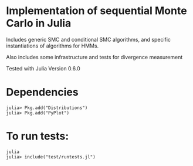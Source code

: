 # Implementation of sequential Monte Carlo in Julia

Includes generic SMC and conditional SMC algorithms, and
specific instantiations of algorithms for HMMs.

Also includes some infrastructure and tests for divergence measurement

Tested with Julia Version 0.6.0

# Dependencies

```
julia> Pkg.add("Distributions")
julia> Pkg.add("PyPlot")
```

# To run tests:

```
julia
julia> include("test/runtests.jl")

```
